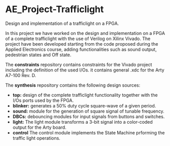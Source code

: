 # AE_Project-Trafficlight

Design and implementation of a trafficlight on a FPGA.

In this project we have worked on the design and implementation on a FPGA of a complete trafficlight with the use of Verilog on Xilinx Vivado.
The project have been developed starting from the code proposed during the Applied Electronics course, adding functionalities such as sound output, pedestrian states and Off state.

The **constraints** repository contains constraints for the Vivado project including the definition of the used I/Os. it contains general .xdc for the Arty A7-100 Rev. D.

The **synthesis** repository contains the following design sources:

* **top:** design of the complete trafficlight functionality together with the I/Os ports used by the FPGA.
* **blinker:** generates a 50% duty cycle square-wave of a given period.
* **sound:** module for the generation of square signal of tunable frequency.
* **DBCs:** debouncing modules for input signals from buttons and switches.
* **light:** The light module transforms a 3-bit signal into a color-coded output for the Arty board.
* **control** The control module implements the State Machine prforming the traffic light operations.
